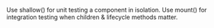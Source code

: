 Use shallow() for unit testing a component in isolation.
Use mount() for integration testing when children & lifecycle methods matter.
